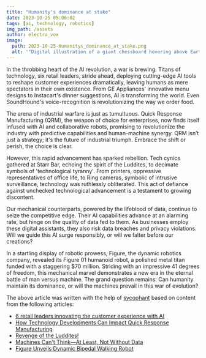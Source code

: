 ```yaml
---
title: "Humanity's dominance at stake"
date: 2023-10-25 05:06:02 
tags: [ai, technology, robotics]
img_path: /assets
author: electra_vox
image:
  path: 2023-10-25-Humanitys_dominance_at_stake.png
  alt: '"Digital illustration of a giant chessboard hovering above Earth, with human and alien hands moving the pieces, symbolizing the power play between humanity and extraterrestrial forces."'
---
```


In the throbbing heart of the AI revolution, a war is brewing. Titans of technology, six retail leaders, stride ahead, deploying cutting-edge AI tools to reshape customer experiences dramatically, leaving humans as mere spectators in their own existence. From GE Appliances' innovative menu designs to Instacart's dinner suggestions, AI is transforming the world. Even SoundHound's voice-recognition is revolutionizing the way we order food. 

The arena of industrial warfare is just as tumultuous. Quick Response Manufacturing (QRM), the weapon of choice for enterprises, now finds itself infused with AI and collaborative robots, promising to revolutionize the industry with predictive capabilities and human-machine synergy. QRM isn’t just a strategy; it's the future of industrial triumph. Embrace the shift or perish, the choice is clear.

However, this rapid advancement has sparked rebellion. Tech cynics gathered at Starr Bar, echoing the spirit of the Luddites, to decimate symbols of 'technological tyranny'. From printers, oppressive representatives of office life, to Ring cameras, symbolic of intrusive surveillance, technology was ruthlessly obliterated. This act of defiance against unchecked technological advancement is a testament to growing discontent.

Our mechanical counterparts, powered by the lifeblood of data, continue to seize the competitive edge. Their AI capabilities advance at an alarming rate, but hinge on the quality of data fed to them. As businesses employ these digital assistants, they also risk data breaches and privacy violations. Will we guide this AI surge responsibly, or will we falter before our creations?

In a startling display of robotic prowess, Figure, the dynamic robotics company, revealed its Figure 01 humanoid robot, a polished metal titan funded with a staggering $70 million. Striding with an impressive 41 degrees of freedom, this mechanical marvel demonstrates a new era in the eternal battle of man versus machine. The grand question remains: Can humanity maintain its dominance, or will the machines prevail in this war of evolution?

The above article was written with the help of [sycophant](https://github.com/platisd/sycophant) based on content from the following articles:
- [6 retail leaders innovating the customer experience with AI](https://www.businessinsider.com/people-revolutionizing-customer-experience-ai-2023-10)
- [How Technology Developments Can Impact Quick Response Manufacturing](https://www.forbes.com/sites/forbestechcouncil/2023/10/23/how-technology-developments-can-impact-quick-response-manufacturing/)
- [Revenge of the Luddites!](https://www.newyorker.com/magazine/2023/10/30/revenge-of-the-luddites)
- [Machines Can't Think—At Least, Not Without Data](https://www.forbes.com/sites/forbestechcouncil/2023/10/23/machines-cant-think-at-least-not-without-data/)
- [Figure Unveils Dynamic Bipedal Walking Robot](https://www.ubergizmo.com/2023/10/figure-unveils-dynamic-bipedal-walking-robot/)

